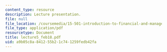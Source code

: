 ```yaml
---
content_type: resource
description: Lecture presentation.
file: null
file_location: /coursemedia/15-501-introduction-to-financial-and-managerial-accounting-spring-2004/a9b05c8a841255b21c741259fedb42fa_lecture5_feb18.pdf
file_type: application/pdf
resourcetype: Document
title: lecture5_feb18.pdf
uid: a9b05c8a-8412-55b2-1c74-1259fedb42fa
---
```

